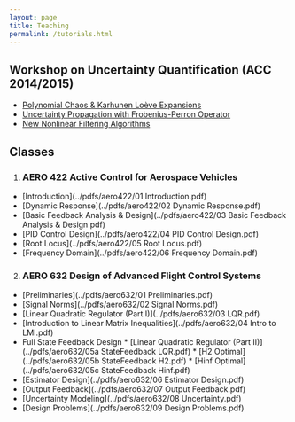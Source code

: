 ```yaml
---
layout: page
title: Teaching
permalink: /tutorials.html
---
```


## Workshop on Uncertainty Quantification (ACC 2014/2015)
* [Polynomial Chaos & Karhunen Loève Expansions](../pdfs/uq/pc_tutorial.pdf)
* [Uncertainty Propagation with Frobenius-Perron Operator](../pdfs/uq/Frobenius_Perron.pdf)
* [New Nonlinear Filtering Algorithms](../pdfs/uq/NonlinearFiltering_PCFP.pdf)

## Classes
1. ### AERO 422 Active Control for Aerospace Vehicles
* [Introduction](../pdfs/aero422/01 Introduction.pdf)
* [Dynamic Response](../pdfs/aero422/02 Dynamic Response.pdf)
* [Basic Feedback Analysis & Design](../pdfs/aero422/03 Basic Feedback Analysis & Design.pdf)
* [PID Control Design](../pdfs/aero422/04 PID Control Design.pdf)
* [Root Locus](../pdfs/aero422/05 Root Locus.pdf)
* [Frequency Domain](../pdfs/aero422/06 Frequency Domain.pdf)

2. ### AERO 632 Design of Advanced Flight Control Systems
* [Preliminaries](../pdfs/aero632/01 Preliminaries.pdf) 
* [Signal Norms](../pdfs/aero632/02 Signal Norms.pdf) 
* [Linear Quadratic Regulator (Part I)](../pdfs/aero632/03 LQR.pdf)
* [Introduction to Linear Matrix Inequalities](../pdfs/aero632/04 Intro to LMI.pdf)
* Full State Feedback Design 
		* [Linear Quadratic Regulator (Part II)](../pdfs/aero632/05a StateFeedback LQR.pdf)
		* [H2 Optimal](../pdfs/aero632/05b StateFeedback H2.pdf) 
		* [Hinf Optimal](../pdfs/aero632/05c StateFeedback Hinf.pdf)
* [Estimator Design](../pdfs/aero632/06 Estimator Design.pdf)
* [Output Feedback](../pdfs/aero632/07 Output Feedback.pdf)
* [Uncertainty Modeling](../pdfs/aero632/08 Uncertainty.pdf)
* [Design Problems](../pdfs/aero632/09 Design Problems.pdf)

